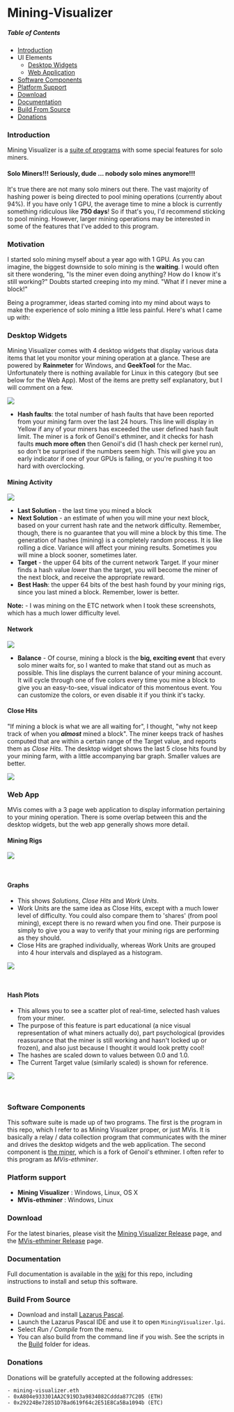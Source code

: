 # Mining-Visualizer

##### Table of Contents

- [Introduction](#introduction)
- UI Elements
	- [Desktop Widgets](#desktop-widgets)
	- [Web Application](#web-app)
- [Software Components](#software-components)
- [Platform Support](#platform-support)
- [Download](#Download)
- [Documentation](#Documentation)
- [Build From Source](#build-from-source)
- [Donations](#donations)

### Introduction

Mining Visualizer is a [suite of programs](#software-components) with some special features for solo miners.

#### Solo Miners!!!  Seriously, dude ... nobody solo mines anymore!!!

It's true there are not many solo miners out there.  The vast majority of hashing power is being directed to pool mining operations (currently about 94%).  If you have only 1 GPU, the average time to mine a block is currently something ridiculous like **750 days**! So if that's you, I'd recommend sticking to pool mining.  However, larger mining operations may be interested in some of the features that I've added to this program.  

### Motivation

I started solo mining myself about a year ago with 1 GPU.  As you can imagine, the biggest downside to solo mining is the **waiting**.  I would often sit there wondering, "Is the miner even doing anything?  How do I know it's still working?"  Doubts started creeping into my mind. "What if I never mine a block!"  

Being a programmer, ideas started coming into my mind about ways to make the experience of solo mining a little less painful.  Here's what I came up with:

### Desktop Widgets

Mining Visualizer comes with 4 desktop widgets that display various data items that let you monitor your mining operation at a glance.  These are powered by **Rainmeter** for Windows, and **GeekTool** for the Mac.  Unfortunately there is nothing available for Linux in this category (but see below for the Web App).  Most of the items are pretty self explanatory, but I will comment on a few.

![](https://github.com/mining-visualizer/Mining-Visualizer/wiki/images/widget_miners.png)


* **Hash faults**: the total number of hash faults that have been reported from your mining farm over the last 24 hours.  This line will display in Yellow if any of your miners has exceeded the user defined hash fault limit.  The miner is a fork of Genoil's ethminer, and it checks for hash faults **much more often** then Genoil's did (1 hash check per kernel run), so don't be surprised if the numbers seem high.  This will give you an early indicator if one of your GPUs is failing, or you're pushing it too hard with overclocking.


#### Mining Activity

![](https://github.com/mining-visualizer/Mining-Visualizer/wiki/images/widget_activity.png)

* **Last Solution** - the last time you mined a block
* **Next Solution** - an estimate of when you will mine your next block, based on your current hash rate and the network difficulty. Remember,  though, there is no guarantee that you will mine a block by this time.  The generation of hashes (mining) is a completely random process.  It is like rolling a dice.  Variance will affect your mining results.  Sometimes you will mine a block sooner,  sometimes later.
* **Target** - the upper 64 bits of the current network Target.  If your miner finds a hash value *lower* than the target, you will become the miner of the next block, and receive the appropriate reward.     
* **Best Hash**: the upper 64 bits of the best hash found by your mining rigs, since you last mined a block. Remember, lower is better.

**Note:** - I was mining on the ETC network when I took these screenshots, which has a much lower difficulty level.

#### Network

![](https://github.com/mining-visualizer/Mining-Visualizer/wiki/images/widget_network.gif)

* **Balance** - Of course, mining a block is the **big, exciting event** that every solo miner waits for, so I wanted to make that stand out as much as possible. This line displays the current balance of your mining account.  It will cycle through one of five colors every time you mine a block to give you an easy-to-see, visual indicator of this momentous event.  You can customize the colors, or even disable it if you think it's tacky.


#### Close Hits

"If mining a block is what we are all waiting for", I thought, "why not keep track of when you ***almost*** mined a block".  The miner keeps track of hashes computed that are within a certain range of the Target value, and reports them as *Close Hits*. The desktop widget shows the last 5 close hits found by your mining farm, with a little accompanying bar graph. Smaller values are better.

![](https://github.com/mining-visualizer/Mining-Visualizer/wiki/images/widget_closehits.png)


### Web App

MVis comes with a 3 page web application to display information pertaining to your mining operation.  There is some overlap between this and the desktop widgets, but the web app  generally shows more detail.

#### Mining Rigs

![](https://github.com/mining-visualizer/Mining-Visualizer/wiki/images/web_app_miners2.png)

<br>

#### Graphs

* This shows *Solutions*, *Close Hits* and *Work Units*. 
* Work Units are the same idea as Close Hits, except with a much lower level of difficulty.  You could also compare them to 'shares' (from pool mining), except there is no reward when you find one. Their purpose is simply to give you a way to verify that your mining rigs are performing as they should.
* Close Hits are graphed individually, whereas Work Units are grouped into 4 hour intervals and displayed as a histogram.


![](https://github.com/mining-visualizer/Mining-Visualizer/wiki/images/web_app_graph.png)

<br>

#### Hash Plots

* This allows you to see a scatter plot of real-time, selected hash values from your miner.
* The purpose of this feature is part educational (a nice visual representation of what miners actually do), part psychological (provides reassurance that the miner is still working and hasn't locked up or frozen), and also just because I thought it would look pretty cool!
* The hashes are scaled down to values between 0.0 and 1.0.
* The Current Target value (similarly scaled) is shown for reference.


![](https://github.com/mining-visualizer/Mining-Visualizer/wiki/images/scatter.gif)


<br>

### Software Components

This software suite is made up of two programs.  The first is the program in this repo, which I refer to as Mining Visualizer proper, or just MVis.  It is basically a relay / data collection program that communicates with the miner and drives the desktop widgets and the web application.  The second component is [the miner](https://github.com/mining-visualizer/MVis-ethminer), which is a fork of Genoil's ethminer.  I often refer to this program as *MVis-ethminer*.


### Platform support

* **Mining Visualizer** : Windows, Linux, OS X
* **MVis-ethminer** : Windows, Linux

### Download

For the latest binaries, please visit the [Mining Visualizer Release](releases) page, and the [MVis-ethminer Release](https://github.com/mining-visualizer/MVis-ethminer/releases) page.

### Documentation

Full documentation is available in the [wiki](https://github.com/mining-visualizer/Mining-Visualizer/wiki) for this repo, including instructions to install and setup this software.

### Build From Source

* Download and install [Lazarus Pascal](https://www.lazarus-ide.org).
* Launch the Lazarus Pascal IDE and use it to open `MiningVisualizer.lpi`.
* Select *Run / Compile* from the menu.
* You can also build from the command line if you wish.  See the scripts in the [Build](Build) folder for ideas.

### Donations

Donations will be gratefully accepted at the following addresses:

```
- mining-visualizer.eth
- 0xA804e933301AA2C919D3a9834082Cddda877C205 (ETH)
- 0x29224Be72851D7Bad619f64c2E51E8Ca5Ba1094b (ETC)
```